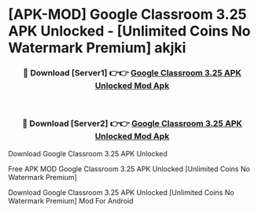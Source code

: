 # [APK-MOD] Google Classroom 3.25 APK Unlocked - [Unlimited Coins No Watermark Premium] akjki



<div align="center">
<h3>🔴 Download [Server1] 👉👉 <a href="https://momento.my/?title=Google_Classroom_3.25_APK_Unlocked">Google Classroom 3.25 APK Unlocked Mod Apk</a></h3><br>

<h3>🔴 Download [Server2] 👉👉 <a href="https://momento.my/?title=Google_Classroom_3.25_APK_Unlocked">Google Classroom 3.25 APK Unlocked Mod Apk</a></h3>
</div>



Download Google Classroom 3.25 APK Unlocked 

Free APK MOD Google Classroom 3.25 APK Unlocked [Unlimited Coins No Watermark Premium]

Download Google Classroom 3.25 APK Unlocked [Unlimited Coins No Watermark Premium] Mod For Android
